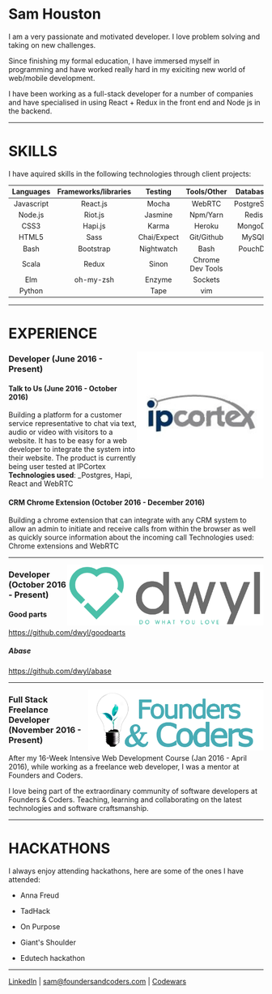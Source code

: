 # Sam Houston

I am a very passionate and motivated developer. I love problem solving and taking on new challenges.

Since finishing my formal education, I have immersed myself in programming and have worked really hard in my exiciting new world of web/mobile development.

I have been working as a full-stack developer for a number of companies and have specialised in using React + Redux in the front end and Node js in the backend.

******

# SKILLS

I have aquired skills in the following technologies through client projects:

|Languages   |Frameworks/libraries   |Testing      | Tools/Other      |Databases  |
|:----------:|:---------------------:|:-----------:|:----------------:|:---------:|
|Javascript  | React.js              |Mocha        |WebRTC            |PostgreSQL  
|Node.js     | Riot.js               |Jasmine      |Npm/Yarn          |Redis
|CSS3        | Hapi.js               |Karma        |Heroku            |MongoDB
|HTML5       | Sass                  |Chai/Expect  |Git/Github        |MySQL
|Bash        | Bootstrap             |Nightwatch   |Bash              |PouchDB
|Scala       | Redux                 |Sinon        |Chrome Dev Tools  |
|Elm         | oh-my-zsh             |Enzyme       |Sockets           |
|Python      |                       |Tape         |vim

******

# EXPERIENCE

[<img src="imgs/ipcortex_banner.png" align="right" height="250px" />](https://www.ipcortex.co.uk/)

### Developer (June 2016 - Present)

#### Talk to Us (June 2016 - October 2016)

Building a platform for a customer service representative to chat via text, audio or video with visitors to a website. It has to be easy for a web developer to integrate the system into their website. The product is currently being user tested at IPCortex **Technologies used**: _Postgres, Hapi, React and WebRTC

#### CRM Chrome Extension (October 2016 - December 2016)

Building a chrome extension that can integrate with any CRM system to allow an admin to initiate and receive calls from within the browser as well as quickly source information about the incoming call
Technologies used: Chrome extensions and WebRTC

******

[<img src="imgs/dwyl_banner.png" align="right" height="120px" />](http://www.dwyl.io)

### Developer (October 2016 - Present)

#### Good parts

https://github.com/dwyl/goodparts

##### Abase

https://github.com/dwyl/abase

******

[<img src="imgs/founders_and_coders_banner.png" align="right" height="120px" />](http://www.foundersandcoders.com)

### Full Stack Freelance Developer (November 2016 - Present)

After my 16-Week Intensive Web Development Course (Jan 2016 - April 2016), while working as a freelance web developer, I was a mentor at Founders and Coders.

I love being part of the extraordinary community of software developers at Founders & Coders. Teaching, learning and collaborating on the latest technologies and software craftsmanship.

******

# HACKATHONS

I always enjoy attending hackathons, here are some of the ones I have attended:

* Anna Freud

* TadHack

* On Purpose

* Giant's Shoulder

* Edutech hackathon

******

[LinkedIn](https://www.linkedin.com/in/sam-houston-b8282b109?trk=nav_responsive_tab_profile_pic) | <sam@foundersandcoders.com> | [Codewars](http://www.codewars.com/users/shouston3)


